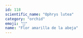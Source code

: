 ```yaml
---
id: 118
scientific_name: "Ophrys lutea"
category: "orchid"
emoji: "🌸"
name: "Flor amarilla de la abeja"
---
```

